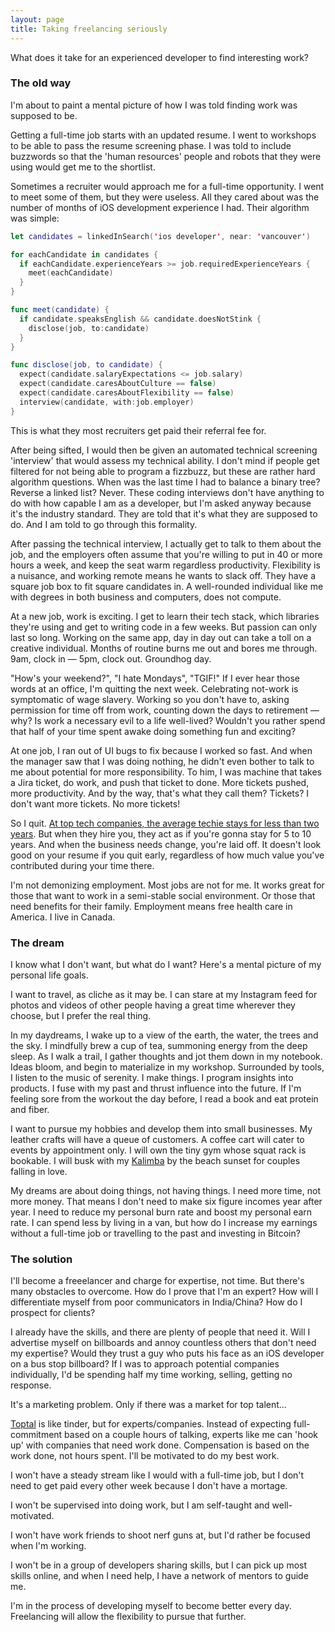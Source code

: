 ```yaml
---
layout: page
title: Taking freelancing seriously
---
```


What does it take for an experienced developer to find interesting work?

### The old way

I'm about to paint a mental picture of how I was told finding work was supposed to be. 

Getting a full-time job starts with an updated resume. I went to workshops to be able to pass the resume screening phase. I was told to include buzzwords so that the 'human resources' people and robots that they were using would get me to the shortlist. 

Sometimes a recruiter would approach me for a full-time opportunity. I went to meet some of them, but they were useless. All they cared about was the number of months of iOS development experience I had. Their algorithm was simple:

```swift
let candidates = linkedInSearch('ios developer', near: 'vancouver')

for eachCandidate in candidates {
  if eachCandidate.experienceYears >= job.requiredExperienceYears {
    meet(eachCandidate)
  }
}

func meet(candidate) {
  if candidate.speaksEnglish && candidate.doesNotStink {
    disclose(job, to:candidate)
  }
}

func disclose(job, to candidate) {
  expect(candidate.salaryExpectations <= job.salary)
  expect(candidate.caresAboutCulture == false)
  expect(candidate.caresAboutFlexibility == false)
  interview(candidate, with:job.employer)
}

```
This is what they most recruiters get paid their referral fee for.


After being sifted, I would then be given an automated technical screening 'interview' that would assess my technical ability. I don't mind if people get filtered for not being able to program a fizzbuzz, but these are rather hard algorithm questions. When was the last time I had to balance a binary tree? Reverse a linked list? Never. These coding interviews don't have anything to do with how capable I am as a developer, but I'm asked anyway because it's the industry standard. They are told that it's what they are supposed to do. And I am told to go through this formality.

After passing the technical interview, I actually get to talk to them about the job, and the employers often assume that you're willing to put in 40 or more hours a week, and keep the seat warm regardless productivity. Flexibility is a nuisance, and working remote means he wants to slack off. They have a square job box to fit square candidates in. A well-rounded individual like me with degrees in both business and computers, does not compute. 

At a new job, work is exciting. I get to learn their tech stack, which libraries they're using and get to writing code in a few weeks. But passion can only last so long. Working on the same app, day in day out can take a toll on a creative individual. Months of routine burns me out and bores me through. 9am, clock in — 5pm, clock out. Groundhog day.

"How's your weekend?", "I hate Mondays", "TGIF!" If I ever hear those words at an office, I'm quitting the next week. Celebrating not-work is symptomatic of wage slavery. Working so you don't have to, asking permission for time off from work, counting down the days to retirement — why? Is work a necessary evil to a life well-lived? Wouldn't you rather spend that half of your time spent awake doing something fun and exciting?

At one job, I ran out of UI bugs to fix because I worked so fast. And when the manager saw that I was doing nothing, he didn't even bother to talk to me about potential for more responsibility. To him, I was machine that takes a Jira ticket, do work, and push that ticket to done. More tickets pushed, more productivity. And by the way, that's what they call them? Tickets? I don't want more tickets. No more tickets!

So I quit. [At top tech companies, the average techie stays for less than two years](http://www.businessinsider.com/employee-retention-rate-top-tech-companies-2017-8). But when they hire you, they act as if you're gonna stay for 5 to 10 years. And when the business needs change, you're laid off. It doesn't look good on your resume if you quit early, regardless of how much value you've contributed during your time there.

I'm not demonizing employment. Most jobs are not for me. It works great for those that want to work in a semi-stable social environment. Or those that need benefits for their family. Employment means free health care in America. I live in Canada.


### The dream

I know what I don't want, but what do I want? Here's a mental picture of my personal life goals.

I want to travel, as cliche as it may be. I can stare at my Instagram feed for photos and videos of other people having a great time wherever they choose, but I prefer the real thing. 

In my daydreams, I wake up to a view of the earth, the water, the trees and the sky. I mindfully brew a cup of tea, summoning energy from the deep sleep. As I walk a trail, I gather thoughts and jot them down in my notebook. Ideas bloom, and begin to materialize in my workshop. Surrounded by tools, I listen to the music of serenity. I make things. I program insights into products. I fuse with my past and thrust influence into the future. If I'm feeling sore from the workout the day before, I read a book and eat protein and fiber. 

I want to pursue my hobbies and develop them into small businesses. My leather crafts will have a queue of customers. A coffee cart will cater to events by appointment only. I will own the tiny gym whose squat rack is bookable. I will busk with my [Kalimba](https://www.youtube.com/watch?v=kd7KC3PaEaA) by the beach sunset for couples falling in love. 

My dreams are about doing things, not having things. I need more time, not more money. That means I don't need to make six figure incomes year after year. I need to reduce my personal burn rate and boost my personal earn rate. I can spend less by living in a van, but how do I increase my earnings without a full-time job or travelling to the past and investing in Bitcoin?


### The solution

I'll become a freeelancer and charge for expertise, not time. But there's many obstacles to overcome. How do I prove that I'm an expert? How will I differentiate myself from poor communicators in India/China? How do I prospect for clients? 

I already have the skills, and there are plenty of people that need it. Will I advertise myself on billboards and annoy countless others that don't need my expertise? Would they trust a guy who puts his face as an iOS developer on a bus stop billboard? If I was to approach potential companies individually, I'd be spending half my time working, selling, getting no response. 

It's a marketing problem. Only if there was a market for top talent...

[Toptal](toptal.com) is like tinder, but for experts/companies. Instead of expecting full-commitment based on a couple hours of talking, experts like me can 'hook up' with companies that need work done. Compensation is based on the work done, not hours spent. I'll be motivated to do my best work. 

I won't have a steady stream like I would with a full-time job, but I don't need to get paid every other week because I don't have a mortage.

I won't be supervised into doing work, but I am self-taught and well-motivated.

I won't have work friends to shoot nerf guns at, but I'd rather be focused when I'm working.

I won't be in a group of developers sharing skills, but I can pick up most skills online, and when I need help, I have a network of mentors to guide me.

I'm in the process of developing myself to become better every day. Freelancing will allow the flexibility to pursue that further.







